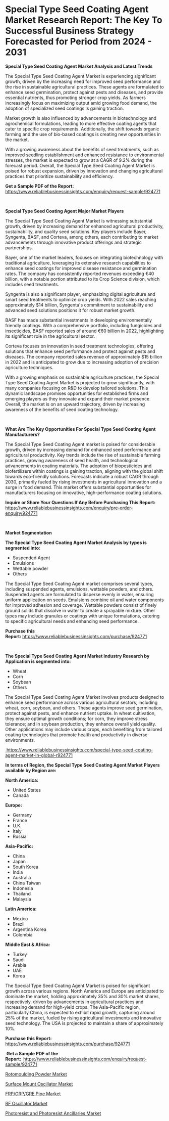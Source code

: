 <p><h1>Special Type Seed Coating Agent Market Research Report: The Key To Successful Business Strategy Forecasted for Period from 2024 - 2031</h1></p><p><strong>Special Type Seed Coating Agent Market Analysis and Latest Trends</strong></p>
<p><p>The Special Type Seed Coating Agent Market is experiencing significant growth, driven by the increasing need for improved seed performance and the rise in sustainable agricultural practices. These agents are formulated to enhance seed germination, protect against pests and diseases, and provide essential nutrients, thus promoting stronger crop yields. As farmers increasingly focus on maximizing output amid growing food demand, the adoption of specialized seed coatings is gaining traction.</p><p>Market growth is also influenced by advancements in biotechnology and agrochemical formulations, leading to more effective coating agents that cater to specific crop requirements. Additionally, the shift towards organic farming and the use of bio-based coatings is creating new opportunities in the market. </p><p>With a growing awareness about the benefits of seed treatments, such as improved seedling establishment and enhanced resistance to environmental stresses, the market is expected to grow at a CAGR of 9.2% during the forecast period. Overall, the Special Type Seed Coating Agent Market is poised for robust expansion, driven by innovation and changing agricultural practices that prioritize sustainability and efficiency.</p></p>
<p><strong>Get a Sample PDF of the Report:&nbsp;</strong> <a href="https://www.reliablebusinessinsights.com/enquiry/request-sample/924771?utm_campaign=63&utm_medium=2&utm_source=Github&utm_content=ia&utm_term=03102024&utm_id=special-type-seed-coating-agent">https://www.reliablebusinessinsights.com/enquiry/request-sample/924771</a></p>
<p>&nbsp;</p>
<p><strong>Special Type Seed Coating Agent Major Market Players</strong></p>
<p><p>The Special Type Seed Coating Agent Market is witnessing substantial growth, driven by increasing demand for enhanced agricultural productivity, sustainability, and quality seed solutions. Key players include Bayer, Syngenta, BASF, and Corteva, among others, each contributing to market advancements through innovative product offerings and strategic partnerships.</p><p>Bayer, one of the market leaders, focuses on integrating biotechnology with traditional agriculture, leveraging its extensive research capabilities to enhance seed coatings for improved disease resistance and germination rates. The company has consistently reported revenues exceeding €40 billion, with a notable portion attributed to its Crop Science division, which includes seed treatments.</p><p>Syngenta is also a significant player, emphasizing digital agriculture and smart seed treatments to optimize crop yields. With 2022 sales reaching approximately $14 billion, Syngenta's commitment to sustainability and advanced seed solutions positions it for robust market growth.</p><p>BASF has made substantial investments in developing environmentally friendly coatings. With a comprehensive portfolio, including fungicides and insecticides, BASF reported sales of around €60 billion in 2022, highlighting its significant role in the agricultural sector.</p><p>Corteva focuses on innovation in seed treatment technologies, offering solutions that enhance seed performance and protect against pests and diseases. The company reported sales revenue of approximately $15 billion in 2022 and is anticipated to grow due to increasing adoption of precision agriculture techniques.</p><p>With a growing emphasis on sustainable agriculture practices, the Special Type Seed Coating Agent Market is projected to grow significantly, with many companies focusing on R&D to develop tailored solutions. This dynamic landscape promises opportunities for established firms and emerging players as they innovate and expand their market presence. Overall, the market is on an upward trajectory, driven by increasing awareness of the benefits of seed coating technology.</p></p>
<p>&nbsp;</p>
<p><strong>What Are The Key Opportunities For Special Type Seed Coating Agent Manufacturers?</strong></p>
<p><p>The Special Type Seed Coating Agent market is poised for considerable growth, driven by increasing demand for enhanced seed performance and agricultural productivity. Key trends include the rise of sustainable farming practices, growing awareness of seed health, and technological advancements in coating materials. The adoption of biopesticides and biofertilizers within coatings is gaining traction, aligning with the global shift towards eco-friendly solutions. Forecasts indicate a robust CAGR through 2030, primarily fueled by rising investments in agricultural innovation and a surge in food demand. This market offers substantial opportunities for manufacturers focusing on innovative, high-performance coating solutions.</p></p>
<p><strong>Inquire or Share Your Questions If Any Before Purchasing This Report:</strong> <a href="https://www.reliablebusinessinsights.com/enquiry/pre-order-enquiry/924771?utm_campaign=63&utm_medium=2&utm_source=Github&utm_content=ia&utm_term=03102024&utm_id=special-type-seed-coating-agent">https://www.reliablebusinessinsights.com/enquiry/pre-order-enquiry/924771</a></p>
<p>&nbsp;</p>
<p><strong>Market Segmentation</strong></p>
<p><strong>The Special Type Seed Coating Agent Market Analysis by types is segmented into:</strong></p>
<p><ul><li>Suspended Agent</li><li>Emulsions</li><li>Wettable powder</li><li>Others</li></ul></p>
<p><p>The Special Type Seed Coating Agent market comprises several types, including suspended agents, emulsions, wettable powders, and others. Suspended agents are formulated to disperse evenly in water, ensuring uniform application on seeds. Emulsions combine oil and water components for improved adhesion and coverage. Wettable powders consist of finely ground solids that dissolve in water to create a sprayable mixture. Other types may include granules or coatings with unique formulations, catering to specific agricultural needs and enhancing seed performance.</p></p>
<p><strong>Purchase this Report:&nbsp;</strong><a href="https://www.reliablebusinessinsights.com/purchase/924771?utm_campaign=63&utm_medium=2&utm_source=Github&utm_content=ia&utm_term=03102024&utm_id=special-type-seed-coating-agent">https://www.reliablebusinessinsights.com/purchase/924771</a></p>
<p>&nbsp;</p>
<p><strong>The Special Type Seed Coating Agent Market Industry Research by Application is segmented into:</strong></p>
<p><ul><li>Wheat</li><li>Corn</li><li>Soybean</li><li>Others</li></ul></p>
<p><p>The Special Type Seed Coating Agent Market involves products designed to enhance seed performance across various agricultural sectors, including wheat, corn, soybean, and others. These agents improve seed germination, protect against pests, and enhance nutrient uptake. In wheat cultivation, they ensure optimal growth conditions; for corn, they improve stress tolerance; and in soybean production, they enhance overall yield quality. Other applications may include various crops, each benefiting from tailored coating technologies that promote health and productivity in diverse environments.</p></p>
<p><a href="https://www.reliablebusinessinsights.com/special-type-seed-coating-agent-market-in-global-r924771?utm_campaign=63&utm_medium=2&utm_source=Github&utm_content=ia&utm_term=03102024&utm_id=special-type-seed-coating-agent">&nbsp;https://www.reliablebusinessinsights.com/special-type-seed-coating-agent-market-in-global-r924771</a></p>
<p><strong>In terms of Region, the Special Type Seed Coating Agent Market Players available by Region are:</strong></p>
<p>
    <p> <strong> North America: </strong>
        <ul>
            <li>United States</li>
            <li>Canada</li>
        </ul>
        </p> 
    <p> <strong> Europe: </strong>
        <ul>
            <li>Germany</li>
            <li>France</li>
            <li>U.K.</li>
            <li>Italy</li>
            <li>Russia</li>
        </ul>
        </p> 
    <p> <strong> Asia-Pacific: </strong>
        <ul>
            <li>China</li>
            <li>Japan</li>
            <li>South Korea</li>
            <li>India</li>
            <li>Australia</li>
            <li>China Taiwan</li>
            <li>Indonesia</li>
            <li>Thailand</li>
            <li>Malaysia</li>
        </ul>
        </p> 
    <p> <strong> Latin America: </strong>
        <ul>
            <li>Mexico</li>
            <li>Brazil</li>
            <li>Argentina Korea</li>
            <li>Colombia</li>
        </ul>
        </p> 
    <p> <strong> Middle East & Africa: </strong>
        <ul>
            <li>Turkey</li>
            <li>Saudi</li>
            <li>Arabia</li>
            <li>UAE</li>
            <li>Korea</li>
        </ul>
    </p>
    </p>
<p><p>The Special Type Seed Coating Agent Market is poised for significant growth across various regions. North America and Europe are anticipated to dominate the market, holding approximately 35% and 30% market shares, respectively, driven by advancements in agricultural practices and increasing demand for high-yield crops. The Asia-Pacific region, particularly China, is expected to exhibit rapid growth, capturing around 25% of the market, fueled by rising agricultural investments and innovative seed technology. The USA is projected to maintain a share of approximately 10%.</p></p>
<p><strong>Purchase this Report: </strong><a href="https://www.reliablebusinessinsights.com/purchase/924771?utm_campaign=63&utm_medium=2&utm_source=Github&utm_content=ia&utm_term=03102024&utm_id=special-type-seed-coating-agent">https://www.reliablebusinessinsights.com/purchase/924771</a></p>
<p>&nbsp;<strong>Get a Sample PDF of the Report:&nbsp;&nbsp;</strong><a href="https://www.reliablebusinessinsights.com/enquiry/request-sample/924771?utm_campaign=63&utm_medium=2&utm_source=Github&utm_content=ia&utm_term=03102024&utm_id=special-type-seed-coating-agent">https://www.reliablebusinessinsights.com/enquiry/request-sample/924771</a></p>
<p><strong></strong></p>
<p><p><a href="https://medium.com/@efrainhaley_37009/global-rotomoulding-powder-market-opportunities-and-forecast-for-period-from-2024-to-2031-4a24180d1f9c?utm_campaign=63&utm_medium=2&utm_source=Github&utm_content=ia&utm_term=03102024&utm_id=special-type-seed-coating-agent">Rotomoulding Powder Market</a></p><p><a href="https://www.linkedin.com/pulse/what-current-future-prospects-surface-mount-oscillator-market-evtme?trackingId=abMK7cyGTzunkGhFS5P0jA%3D%3D&utm_campaign=63&utm_medium=2&utm_source=Github&utm_content=ia&utm_term=03102024&utm_id=special-type-seed-coating-agent">Surface Mount Oscillator Market</a></p><p><a href="https://github.com/JubayerMia832/Market-Research-Report-List-1/blob/main/frpgrpgre-pipe-market.md?utm_campaign=63&utm_medium=2&utm_source=Github&utm_content=ia&utm_term=03102024&utm_id=special-type-seed-coating-agent">FRP/GRP/GRE Pipe Market</a></p><p><a href="https://www.linkedin.com/pulse/rf-oscillator-market-evolution-global-trends-regional-dynamics-njbxc?trackingId=kyYokpFIRbKU4GEw%2BTXf2A%3D%3D&utm_campaign=63&utm_medium=2&utm_source=Github&utm_content=ia&utm_term=03102024&utm_id=special-type-seed-coating-agent">RF Oscillator Market</a></p><p><a href="https://medium.com/@efrainhaley_37009/decoding-photoresist-and-photoresist-ancillaries-market-signals-and-growth-algorithms-2024-2031-6af511e27315?utm_campaign=63&utm_medium=2&utm_source=Github&utm_content=ia&utm_term=03102024&utm_id=special-type-seed-coating-agent">Photoresist and Photoresist Ancillaries Market</a></p></p>